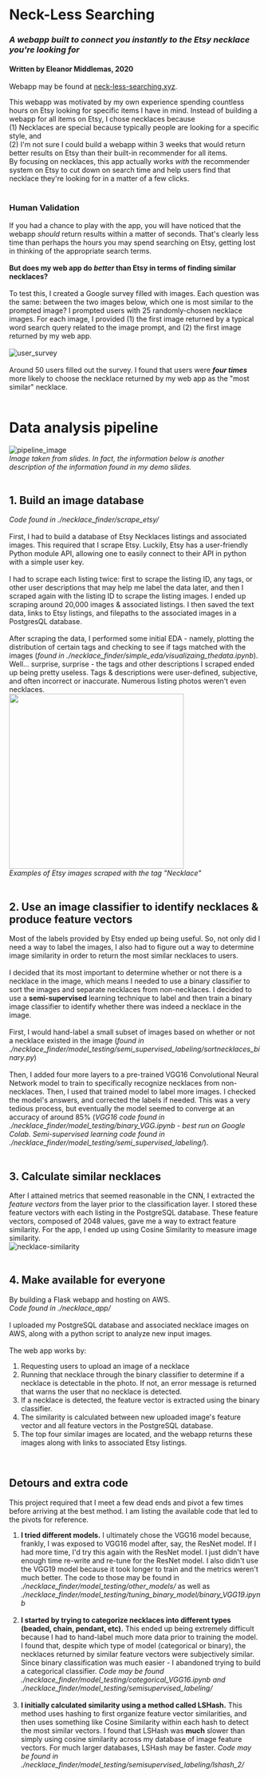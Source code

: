 # Neck-Less Searching
### *A webapp built to connect you instantly to the Etsy necklace you're looking for*
#### Written by Eleanor Middlemas, 2020

Webapp may be found at [neck-less-searching.xyz](neck-less-searching.xyz).

This webapp was motivated by my own experience spending countless hours on Etsy looking for specific items I have in mind. Instead of building a webapp for all items on Etsy, I chose necklaces because <br>(1) Necklaces are special because typically people are looking for a specific style, and <br>(2) I'm not sure I could build a webapp within 3 weeks that would return better results on Etsy than their built-in recommender for all items. <br>By focusing on necklaces, this app actually works *with* the recommender system on Etsy to cut down on search time and help users find that necklace they're looking for in a matter of a few clicks.
<br><br>

### Human Validation
If you had a chance to play with the app, you will have noticed that the webapp *should* return results within a matter of seconds. That's clearly less time than perhaps the hours you may spend searching on Etsy, getting lost in thinking of the appropriate search terms. <br><br>
__But does my web app do *better* than Etsy in terms of finding similar necklaces?__<br><br>
To test this, I created a Google survey filled with images. Each question was the same: between the two images below, which one is most similar to the prompted image? I prompted users with 25 randomly-chosen necklace images. For each image, I provided (1) the first image returned by a typical word search query related to the image prompt, and (2) the first image returned by my web app.<br><br>
![user_survey](google_survey.png)
<br><br>
Around 50 users filled out the survey. I found that users were __*four times*__ more likely to choose the necklace returned by my web app as the "most similar" necklace.<br><br>

# Data analysis pipeline
![pipeline_image](pipeline.png)
<br>*Image taken from slides. In fact, the information below is another description of the information found in my demo slides.*<br><br>

## 1. Build an image database
*Code found in ./necklace_finder/scrape_etsy/*<br><br>
First, I had to build a database of Etsy Necklaces listings and associated images. This required that I scrape Etsy. Luckily, Etsy has a user-friendly Python module API, allowing one to easily connect to their API in python with a simple user key. <br><br>
I had to scrape each listing twice: first to scrape the listing ID, any tags, or other user descriptions that may help me label the data later, and then I scraped again with the listing ID to scrape the listing images. I ended up scraping around 20,000 images & associated listings. I then saved the text data, links to Etsy listings, and filepaths to the associated images in a PostgresQL database.<br><br>
After scraping the data, I performed some initial EDA - namely, plotting the distribution of certain tags and checking to see if tags matched with the images (*found in ./necklace_finder/simple_eda/visualizaing_thedata.ipynb*). Well... surprise, surprise - the tags and other descriptions I scraped ended up being pretty useless. Tags & descriptions were user-defined, subjective, and often incorrect or inaccurate. Numerous listing photos weren't even necklaces.<br>
<img src="not-necklaces.png" alt="" style="width:350px;"/><br>
*Examples of Etsy images scraped with the tag "Necklace"*
<br><br>

## 2. Use an image classifier to identify necklaces & produce feature vectors
Most of the labels provided by Etsy ended up being useful. So, not only did I need a way to label the images, I also had to figure out a way to determine image similarity in order to return the most similar necklaces to users. <br><br>
I decided that its most important to determine whether or not there is a necklace in the image, which means I needed to use a binary classifier to sort the images and separate necklaces from non-necklaces. I decided to use a __semi-supervised__ learning technique to label and then train a binary image classifier to identify whether there was indeed a necklace in the image.<br><br>
First, I would hand-label a small subset of images based on whether or not a necklace existed in the image (*found in ./necklace_finder/model_testing/semi_supervised_labeling/sortnecklaces_binary.py*)<br><br>
Then, I added four more layers to a pre-trained VGG16 Convolutional Neural Network model to train to specifically recognize necklaces from non-necklaces. Then, I used that trained model to label more images. I checked the model's answers, and corrected the labels if needed. This was a very tedious process, but eventually the model seemed to converge at an accuracy of around 85% (*VGG16 code found in ./necklace_finder/model_testing/binary_VGG.ipynb - best run on Google Colab. Semi-supervised learning code found in ./necklace_finder/model_testing/semi_supervised_labeling/*).<br><br>

## 3. Calculate similar necklaces
After I attained metrics that seemed reasonable in the CNN, I extracted the *feature vectors* from the layer prior to the classification layer. I stored these feature vectors with each listing in the PostgreSQL database. These feature vectors, composed of 2048 values, gave me a way to extract feature similarity. For the app, I ended up using Cosine Similarity to measure image similarity.<br>
![necklace-similarity](cosine_similarity.png)
<br><br>

## 4. Make available for everyone
By building a Flask webapp and hosting on AWS. <br>*Code found in ./necklace_app/*<br><br>
I uploaded my PostgreSQL database and associated necklace images on AWS, along with a python script to analyze new input images.<br><br>
The web app works by: 
1. Requesting users to upload an image of a necklace
2. Running that necklace through the binary classifier to determine if a necklace is detectable in the photo. If not, an error message is returned that warns the user that no necklace is detected.
3. If a necklace is detected, the feature vector is extracted using the binary classifier.
4. The similarity is calculated between new uploaded image's feature vector and all feature vectors in the PostgreSQL database. 
5. The top four similar images are located, and the webapp returns these images along with links to associated Etsy listings.
<br>

## Detours and extra code
This project required that I meet a few dead ends and pivot a few times before arriving at the best method. I am listing the available code that led to the pivots for reference.
1. __I tried different models.__ I ultimately chose the VGG16 model because, frankly, I was exposed to VGG16 model after, say, the ResNet model. If I had more time, I'd try this again with the ResNet model. I just didn't have enough time re-write and re-tune for the ResNet model. I also didn't use the VGG19 model because it took longer to train and the metrics weren't much better. The code to those may be found in *./necklace_finder/model_testing/other_models/* as well as *./necklace_finder/model_testing/tuning_binary_model/binary_VGG19.ipynb*
<br><br>
2. __I started by trying to categorize necklaces into different types (beaded, chain, pendant, etc).__ This ended up being extremely difficult because I had to hand-label much more data prior to training the model. I found that, despite which type of model (categorical or binary), the necklaces returned by similar feature vectors were subjectively similar. Since binary classification was much easier - I abandoned trying to build a categorical classifier. *Code may be found ./necklace_finder/model_testing/categorical_VGG16.ipynb and ./necklace_finder/model_testing/semisupervised_labeling/*
<br><br>
3. __I initially calculated similarity using a method called LSHash.__ This method uses hashing to first organize feature vector similarities, and then uses something like Cosine Similarity within each hash to detect the most similar vectors. I found that LSHash was __much__ slower than simply using cosine similarity across my database of image feature vectors. For much larger databases, LSHash may be faster. *Code may be found in ./necklace_finder/model_testing/semisupervised_labeling/lshash_2/* 